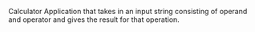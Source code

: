 
Calculator Application that takes in an input string consisting of operand and operator and gives the result for that operation.




